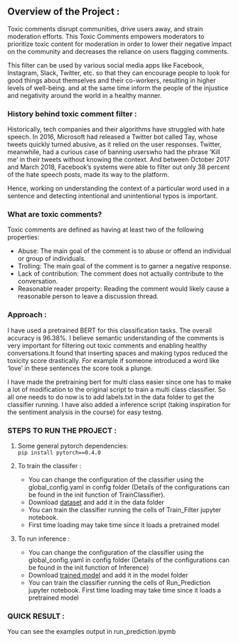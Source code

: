 ## Overview of the Project :

Toxic comments disrupt communities, drive users away, and strain moderation efforts. This Toxic Comments empowers moderators to prioritize toxic content for moderation in order to lower their negative impact on the community and decreases the reliance on users flagging comments.

This filter can be used by various social media apps like Facebook, Instagram, Slack, Twitter, etc. so that they can encourage people to look for good things about themselves and their co-workers, resulting in higher levels of well-being. and at the same time inform the people of the injustice and negativity around the world in a healthy manner.

### History behind toxic comment filter :

   Historically, tech companies and their algorithms have struggled with hate speech. In 2016, Microsoft had released a Twitter bot called Tay, whose tweets quickly turned abusive, as it relied on the user responses. Twitter, meanwhile, had a curious case of banning userswho had the phrase ‘Kill me’ in their tweets without knowing the context. And between October 2017 and March 2018, Facebook’s systems were able to filter out only 38 percent of the hate speech posts, made its way to the platform.
   
   Hence, working on understanding the context of a particular word used in a sentence and detecting intentional and unintentional typos is important.

 ### What are toxic comments?
 
  Toxic comments are defined as having at least two of the following properties:   
  * Abuse: The main goal of the comment is to abuse or offend an individual or group of individuals.    
  * Trolling: The main goal of the comment is to garner a negative response.    
  * Lack of contribution: The comment does not actually contribute to the conversation.   
  * Reasonable reader property: Reading the comment would likely cause a reasonable person to leave a discussion thread.   


### Approach :    

   I have used a pretrained BERT for this classification tasks. The overall accuracy is 96.38%. I believe semantic understanding of the comments is very important for filtering out toxic comments and enabling healthy conversations.It found that inserting spaces and making typos reduced the toxicity score drastically. For example if someone introduced a word like ‘love’ in these sentences the score took a plunge.     
   
   I have made the pretraining bert for multi class easier since one has to make a lot of modification to the original script to train a multi class classifier.  So all one needs to do now is to add labels.txt in the data folder to get the classifier running. I have also added a inference script (taking inspiration for the sentiment analysis in the course) for easy testng.  

### STEPS TO RUN THE PROJECT :
1. Some general pytorch dependencies:    
    `pip install pytorch==0.4.0`      

2. To train the classifer :    
    * You can change the configuration of the classifier using the global_config.yaml in config folder (Details of the configurations can be found in the init function of TrainClassifier).    
   * Download [dataset](https://drive.google.com/drive/folders/1zCz1aU1SrmBEc7Lzb2XZQ7g0hEnpxmgy?usp=sharing) and add it in the data folder   
   * You can train the classifier running the cells of Train_Filter jupyter notebook.   
   * First time loading may take time since it loads a pretrained model    
    
    
    
3. To run inference :
    * You can change the configuration of the classifier using the global_config.yaml in config folder (Details of the configurations can be found in the init function of Inference)      
    * Download [trained model](https://drive.google.com/drive/folders/1zCz1aU1SrmBEc7Lzb2XZQ7g0hEnpxmgy?usp=sharing) and add it in the model folder
    * You can train the classifier running the cells of Run_Prediction jupyter notebook.
    First time loading may take time since it loads a pretrained model
    
### QUICK RESULT :
   You can see the examples output in run_prediction.ipymb
    
